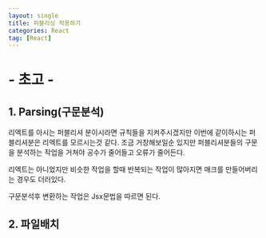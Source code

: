 ```yaml
---
layout: single
title: 퍼블리싱 적용하기
categories: React 
tag: [React]
---
```


# - 초고 - 


## 1. Parsing(구문분석)
리엑트를 아시는 퍼블리셔 분이시라면 규칙들을 지켜주시겠지만 이번에 같이하시는 퍼블리셔분은 리엑트를 모르시는것 같다.
조금 거창해보일순 있지만 퍼블리셔분들의 구문을 분석하는 작업을 거쳐야 공수가 줄어들고 오류가 줄어든다.

리엑트는 아니었지만 비슷한 작업을 할때 반복되는 작업이 많아지면 매크를 만들어버리는 경우도 더러있다.

구문분석후 변환하는 작업은 Jsx문법을 따르면 된다.
 

## 2. 파일배치
